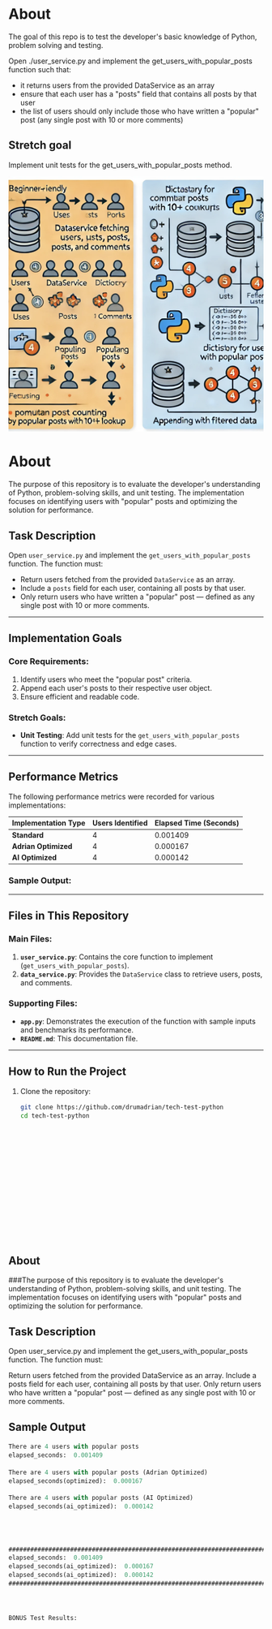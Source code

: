 # About

The goal of this repo is to test the developer's basic knowledge of Python, problem solving and testing.

Open ./user_service.py and implement the get_users_with_popular_posts function such that:

-   it returns users from the provided DataService as an array
-   ensure that each user has a "posts" field that contains all posts by that user
-   the list of users should only include those who have written a "popular" post (any single post with 10 or more comments)

## Stretch goal

Implement unit tests for the get_users_with_popular_posts method.










![readme.png](readme.png)









# About
The purpose of this repository is to evaluate the developer's understanding of Python, problem-solving skills, and unit testing. The implementation focuses on identifying users with "popular" posts and optimizing the solution for performance.

## Task Description
Open `user_service.py` and implement the `get_users_with_popular_posts` function. The function must:

- Return users fetched from the provided `DataService` as an array.
- Include a `posts` field for each user, containing all posts by that user.
- Only return users who have written a "popular" post — defined as any single post with 10 or more comments.

---

## Implementation Goals

### Core Requirements:
1. Identify users who meet the "popular post" criteria.
2. Append each user's posts to their respective user object.
3. Ensure efficient and readable code.

### Stretch Goals:
- **Unit Testing**: Add unit tests for the `get_users_with_popular_posts` function to verify correctness and edge cases.

---

## Performance Metrics
The following performance metrics were recorded for various implementations:

| Implementation Type    | Users Identified | Elapsed Time (Seconds) |
|-------------------------|------------------|-------------------------|
| **Standard**            | 4               | 0.001409               |
| **Adrian Optimized**    | 4               | 0.000167               |
| **AI Optimized**        | 4               | 0.000142               |

### Sample Output:









---

## Files in This Repository

### Main Files:
1. **`user_service.py`**: Contains the core function to implement (`get_users_with_popular_posts`).
2. **`data_service.py`**: Provides the `DataService` class to retrieve users, posts, and comments.

### Supporting Files:
- **`app.py`**: Demonstrates the execution of the function with sample inputs and benchmarks its performance.
- **`README.md`**: This documentation file.

---

## How to Run the Project

1. Clone the repository:
   ```bash
   git clone https://github.com/drumadrian/tech-test-python
   cd tech-test-python
















## About
###The purpose of this repository is to evaluate the developer's understanding of Python, problem-solving skills, and unit testing. The implementation focuses on identifying users with "popular" posts and optimizing the solution for performance.

## Task Description
Open user_service.py and implement the get_users_with_popular_posts function. The function must:

Return users fetched from the provided DataService as an array.
Include a posts field for each user, containing all posts by that user.
Only return users who have written a "popular" post — defined as any single post with 10 or more comments.



## Sample Output

```sql
There are 4 users with popular posts
elapsed_seconds:  0.001409

There are 4 users with popular posts (Adrian Optimized)
elapsed_seconds(optimized):  0.000167

There are 4 users with popular posts (AI Optimized)
elapsed_seconds(ai_optimized):  0.000142




####################################################################################
elapsed_seconds:  0.001409
elapsed_seconds(ai_optimized):  0.000167
elapsed_seconds(ai_optimized):  0.000142
####################################################################################



BONUS Test Results: 


